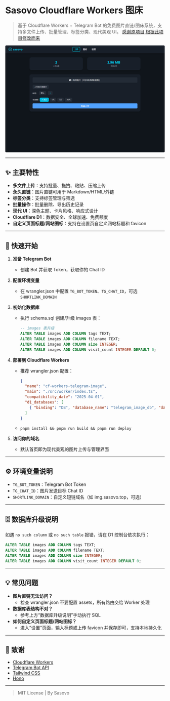 # Sasovo Cloudflare Workers 图床

> 基于 Cloudflare Workers + Telegram Bot 的免费图片直链/图床系统，支持多文件上传、批量管理、标签分类、现代美观 UI。
[感谢原项目,根据此项目修改而来](https://github.com/houhoz/cf-workers-telegram-image)

![screenshot](./preview.png)

---

## ✨ 主要特性

- **多文件上传**：支持批量、拖拽、粘贴、压缩上传
- **永久直链**：图片直链可用于 Markdown/HTML/外链
- **标签分类**：支持标签管理与筛选
- **批量操作**：批量删除、导出历史记录
- **现代 UI**：深色主题、卡片风格、响应式设计
- **Cloudflare D1**：数据安全、全球加速、免费额度
- **自定义页面标题/网站图标**：支持在设置页自定义网站标题和 favicon

---

## 🚀 快速开始

1. **准备 Telegram Bot**
   - 创建 Bot 并获取 Token，获取你的 Chat ID

2. **配置环境变量**
   - 在 wrangler.json 中配置 `TG_BOT_TOKEN`、`TG_CHAT_ID`，可选 `SHORTLINK_DOMAIN`

3. **初始化数据库**
   - 执行 schema.sql 创建/升级 images 表：
     ```sql
     -- images 表升级
     ALTER TABLE images ADD COLUMN tags TEXT;
     ALTER TABLE images ADD COLUMN filename TEXT;
     ALTER TABLE images ADD COLUMN size INTEGER;
     ALTER TABLE images ADD COLUMN visit_count INTEGER DEFAULT 0;
     ```

4. **部署到 Cloudflare Workers**
   - 推荐 wrangler.json 配置：
     ```json
     {
       "name": "cf-workers-telegram-image",
       "main": "./src/worker/index.ts",
       "compatibility_date": "2025-04-01",
       "d1_databases": [
         { "binding": "DB", "database_name": "telegram_image_db", "database_id": "xxxx" }
       ]
     }
     ```
   - `pnpm install && pnpm run build && pnpm run deploy`

5. **访问你的域名**
   - 默认首页即为现代美观的图片上传与管理界面

---

## ⚙️ 环境变量说明

- `TG_BOT_TOKEN`：Telegram Bot Token
- `TG_CHAT_ID`：图片发送目标 Chat ID
- `SHORTLINK_DOMAIN`：自定义短链域名（如 img.sasovo.top，可选）

---

## 🗄️ 数据库升级说明

如遇 `no such column` 或 `no such table` 报错，请在 D1 控制台依次执行：

```sql
ALTER TABLE images ADD COLUMN tags TEXT;
ALTER TABLE images ADD COLUMN filename TEXT;
ALTER TABLE images ADD COLUMN size INTEGER;
ALTER TABLE images ADD COLUMN visit_count INTEGER DEFAULT 0;
```

---

## 💡 常见问题

- **图片直链无法访问？**
  - 检查 wrangler.json 不要配置 assets，所有路由交给 Worker 处理
- **数据库表结构不对？**
  - 参考上方“数据库升级说明”手动执行 SQL
- **如何自定义页面标题/网站图标？**
  - 进入“设置”页面，输入标题或上传 favicon 并保存即可，支持本地持久化

---

## 🙏 致谢

- [Cloudflare Workers](https://workers.cloudflare.com/)
- [Telegram Bot API](https://core.telegram.org/bots/api)
- [Tailwind CSS](https://tailwindcss.com/)
- [Hono](https://hono.dev/)

---

> MIT License | By Sasovo

